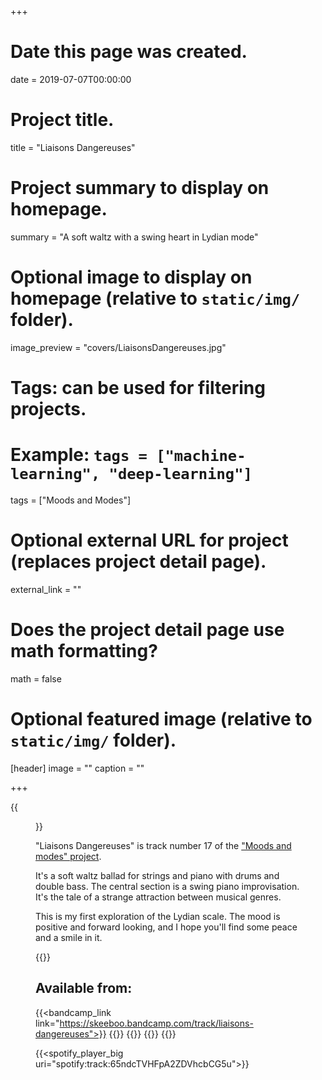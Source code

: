 +++
# Date this page was created.
date = 2019-07-07T00:00:00

# Project title.
title = "Liaisons Dangereuses"

# Project summary to display on homepage.
summary = "A soft waltz with a swing heart in Lydian mode"

# Optional image to display on homepage (relative to `static/img/` folder).
image_preview = "covers/LiaisonsDangereuses.jpg"

# Tags: can be used for filtering projects.
# Example: `tags = ["machine-learning", "deep-learning"]`
tags = ["Moods and Modes"]

# Optional external URL for project (replaces project detail page).
external_link = ""

# Does the project detail page use math formatting?
math = false

# Optional featured image (relative to `static/img/` folder).
[header]
image = ""
caption = ""

+++

{{<figure src="/img/covers/LiaisonsDangereuses.jpg" width="320" link="https://distrokid.com/hyperfollow/skeeboo/liaisons-dangereuses" target="_blank">}}

"Liaisons Dangereuses" is track number 17 of the ["Moods and modes" project](/post/moods_and_modes). 

It's a soft waltz ballad for strings and piano with drums and double bass. The central section is a swing piano improvisation. It's the tale of a strange attraction between musical genres. 

This is my first exploration of the Lydian scale. The mood is positive and forward looking, and I hope you'll find some peace and a smile in it.

{{<bandcamp title="Liaisons Dangereuses" track="1767801112" link="https://skeeboo.bandcamp.com/track/liaisons-dangereuses">}}

## Available from:

{{<bandcamp_link link="https://skeeboo.bandcamp.com/track/liaisons-dangereuses">}}
{{<itunes link="https://music.apple.com/us/album/liaisons-dangereuses-single/1470795273">}}
{{<amazon link="http://www.amazon.com/gp/product/B07TSYB1YK">}}
{{<spotify link="https://open.spotify.com/track/65ndcTVHFpA2ZDVhcbCG5u">}}
{{<deezer link="https://www.deezer.com/track/704681472">}}

{{<spotify_player_big uri="spotify:track:65ndcTVHFpA2ZDVhcbCG5u">}}